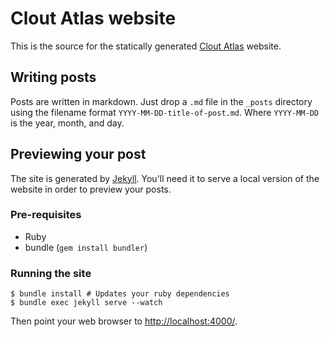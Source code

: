 # Clout Atlas website

This is the source for the statically generated [Clout
Atlas](http://www.cloutatlas.org) website.

## Writing posts

Posts are written in markdown. Just drop a `.md` file in the `_posts` directory
using the filename format `YYYY-MM-DD-title-of-post.md`. Where `YYYY-MM-DD` is
the year, month, and day.

## Previewing your post

The site is generated by [Jekyll](http://jekyllrb.com/). You'll need it to
serve a local version of the website in order to preview your posts.

### Pre-requisites

- Ruby
- bundle (`gem install bundler`)

### Running the site

    $ bundle install # Updates your ruby dependencies
    $ bundle exec jekyll serve --watch

Then point your web browser to [http://localhost:4000/](http://localhost:4000/).
